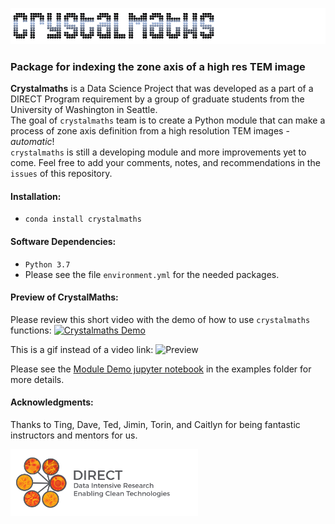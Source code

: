 
![crystalmaths](https://github.com/crystalmaths/crystalmaths/blob/master/images/crystalmathsdark.png?raw=true)

### Package for indexing the zone axis of a high res TEM image
**Crystalmaths** is a Data Science Project that was developed as a part of a DIRECT Program requirement by a group of graduate students from the University of Washington in Seattle.\
The goal of `crystalmaths` team is to create a Python module that can make a process of zone axis definition from a high resolution TEM images - *automatic*!\
`crystalmaths` is still a developing module and more improvements yet to come. Feel free to add your comments, notes, and recommendations in the `issues` of this repository.

#### Installation:
- `conda install crystalmaths`

#### Software Dependencies:
- `Python 3.7`
- Please see the file `environment.yml` for the needed packages.

#### Preview of CrystalMaths:
Please review this short video with the demo of how to use `crystalmaths` functions:
[![Crystalmaths Demo](https://res.cloudinary.com/marcomontalbano/image/upload/v1584430647/video_to_markdown/images/youtube--sT46nRLCLZ8-c05b58ac6eb4c4700831b2b3070cd403.jpg)](https://www.youtube.com/watch?v=sT46nRLCLZ8 "Crystalmaths Demo")

This is a gif instead of a video link:
![Preview](https://github.com/crystalmaths/crystalmaths/blob/master/images/Crystalmaths-Demo-_1080p_.gif?raw=true)

Please see the [Module Demo jupyter notebook](https://github.com/crystalmaths/crystalmaths/blob/master/examples/Module%20Demo.ipynb) in the examples folder for more details.

#### Acknowledgments:
Thanks to Ting, Dave, Ted, Jimin, Torin, and Caitlyn for being fantastic instructors and mentors for us.

<img src="https://github.com/crystalmaths/crystalmaths/blob/master/images/DIRECTlogo-Final.png?raw=true" width="300">
